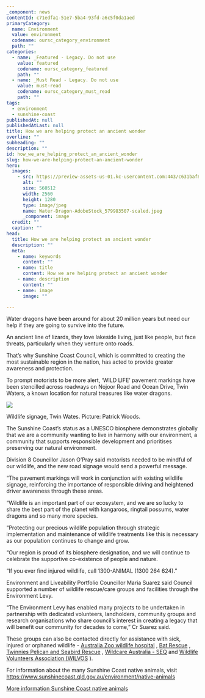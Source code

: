 ```yaml
---
_component: news
contentId: c71edfa1-51e7-5ba4-93fd-a6c5f0da1aed
primaryCategory:
  name: Environment
  value: environment
  codename: oursc_category_environment
  path: ""
categories:
  - name: _Featured - Legacy. Do not use
    value: featured
    codename: oursc_category_featured
    path: ""
  - name: _Must Read - Legacy. Do not use
    value: must-read
    codename: oursc_category_must_read
    path: ""
tags:
  - environment
  - sunshine-coast
publishedAt: null
publishedAtLast: null
title: How we are helping protect an ancient wonder
overline: ""
subheading: ""
description: ""
id: how_we_are_helping_protect_an_ancient_wonder
slug: how-we-are-helping-protect-an-ancient-wonder
hero:
  images:
    - src: https://preview-assets-us-01.kc-usercontent.com:443/c631baf8-1b46-001f-580c-d0001b68b4a8/66e13130-449a-48d2-8aac-9decf7b5f79e/Water-Dragon-AdobeStock_579983507-scaled.jpeg
      alt: ""
      size: 560512
      width: 2560
      height: 1280
      type: image/jpeg
      name: Water-Dragon-AdobeStock_579983507-scaled.jpeg
      _component: image
  credit: ""
  caption: ""
head:
  title: How we are helping protect an ancient wonder
  description: ""
  meta:
    - name: keywords
      content: ""
    - name: title
      content: How we are helping protect an ancient wonder
    - name: description
      content: ""
    - name: image
      image: ""

---
```

Water dragons have been around for about 20 million years but need our help if they are going to survive into the future.

An ancient line of lizards, they love lakeside living, just like people, but face threats, particularly when they venture onto roads.

That’s why Sunshine Coast Council, which is committed to creating the most sustainable region in the nation, has acted to provide greater awareness and protection.

To prompt motorists to be more alert, ‘WILD LIFE’ pavement markings have been stencilled across roadways on Nojoor Road and Ocean Drive, Twin Waters, a known location for natural treasures like water dragons.

![](https://preview-assets-us-01.kc-usercontent.com:443/c631baf8-1b46-001f-580c-d0001b68b4a8/e3085ec5-3eec-4bcf-8c03-729e7c18ec18/SCC250523WildlifeSignage009-1024x683.jpg)

Wildlife signage, Twin Wates. Picture: Patrick Woods.

The Sunshine Coast’s status as a UNESCO biosphere demonstrates globally that we are a community wanting to live in harmony with our environment, a community that supports responsible development and prioritises preserving our natural environment. 

Division 8 Councillor Jason O’Pray said motorists needed to be mindful of our wildlife, and the new road signage would send a powerful message.

“The pavement markings will work in conjunction with existing wildlife signage, reinforcing the importance of responsible driving and heightened driver awareness through these areas.

“Wildlife is an important part of our ecosystem, and we are so lucky to share the best part of the planet with kangaroos, ringtail possums, water dragons and so many more species.

“Protecting our precious wildlife population through strategic implementation and maintenance of wildlife treatments like this is necessary as our population continues to change and grow.

“Our region is proud of its biosphere designation, and we will continue to celebrate the supportive co-existence of people and nature.

“If you ever find injured wildlife, call 1300-ANIMAL (1300 264 624).”

Environment and Liveability Portfolio Councillor Maria Suarez said Council supported a number of wildlife rescue/care groups and facilities through the Environment Levy.

“The Environment Levy has enabled many projects to be undertaken in partnership with dedicated volunteers, landholders, community groups and research organisations who share council’s interest in creating a legacy that will benefit our community for decades to come,” Cr Suarez said.

These groups can also be contacted directly for assistance with sick, injured or orphaned wildlife - [Australia Zoo wildlife hospital](https://wildlifewarriors.org.au/conservation-projects/australia-zoo-rescue-unit)
, [Bat Rescue](https://batrescue.org.au/emergency-contacts/)
, [Twinnies Pelican and Seabird Rescue](https://twinnies.com.au/)
, [Wildcare Australia - SEQ](https://wildcare.org.au/rescue-information/)
&#x20;and [Wildlife Volunteers Association (WILVOS](http://www.wilvos.org.au/)
).

For information about the many Sunshine Coast native animals, visit <https://www.sunshinecoast.qld.gov.au/environment/native-animals>


[More information Sunshine Coast native animals](https://www.sunshinecoast.qld.gov.au/environment/native-animals)
